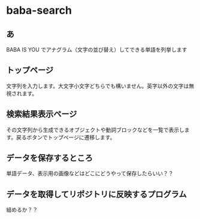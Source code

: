 # baba-search
## あ
BABA IS YOU でアナグラム（文字の並び替え）してできる単語を列挙します

## トップページ
文字列を入力します。大文字小文字どちらでも構いません。英字以外の文字は無視されます。

## 検索結果表示ページ
その文字列から生成できるオブジェクトや動詞ブロックなどを一覧で表示します。戻るボタンでトップページに遷移します。

## データを保存するところ
単語データ、表示用の画像などはどこにどうやって保存したらいい？？

## データを取得してリポジトリに反映するプログラム
組めるか？？